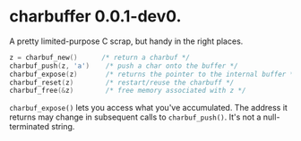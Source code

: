 # charbuffer 0.0.1-dev0.

A pretty limited-purpose C scrap, but handy in the right places.

```c
z = charbuf_new()      /* return a charbuf */
charbuf_push(z, 'a')    /* push a char onto the buffer */
charbuf_expose(z)       /* returns the pointer to the internal buffer */
charbuf_reset(z)        /* restart/reuse the charbuff */
charbuf_free(&z)        /* free memory associated with z */
```

`charbuf_expose()` lets you access what you've accumulated. The address it
returns may change in subsequent calls to `charbuf_push()`. It's not 
a null-terminated string.
